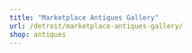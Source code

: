 ```yaml
---
title: "Marketplace Antiques Gallery"
url: /detroit/marketplace-antiques-gallery/
shop: antiques
---
```

